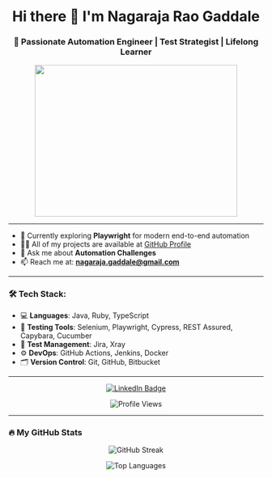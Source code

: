 <h1 align="center">Hi there 👋 I'm Nagaraja Rao Gaddale</h1>
<h3 align="center">🚀 Passionate Automation Engineer | Test Strategist | Lifelong Learner</h3>

<div align="center">
  <img src="https://media.giphy.com/media/dWesBcTLavkZuG35MI/giphy.gif" width="400" height="300"/>
</div>

---

- 🌱 Currently exploring **Playwright** for modern end-to-end automation
- 👨‍💻 All of my projects are available at [GitHub Profile](https://github.com/Gaddale)
- 💬 Ask me about **Automation Challenges**
- 📫 Reach me at: **nagaraja.gaddale@gmail.com**

---

### 🛠 Tech Stack:
- 💻 **Languages**: Java, Ruby, TypeScript
- 🔧 **Testing Tools**: Selenium, Playwright, Cypress, REST Assured, Capybara, Cucumber
- 🧪 **Test Management**: Jira, Xray
- ⚙️ **DevOps**: GitHub Actions, Jenkins, Docker
- 🗂 **Version Control**: Git, GitHub, Bitbucket

---

<div align="center">
  <a href="https://www.linkedin.com/in/gaddale82/">
    <img src="https://img.shields.io/badge/LinkedIn-blue?style=for-the-badge&logo=linkedin&logoColor=white" alt="LinkedIn Badge"/>
  </a>
</div>

<p align="center">
  <img src="https://komarev.com/ghpvc/?username=gaddale&style=flat-square&color=blue" alt="Profile Views"/>
</p>

---

### :fire: My GitHub Stats
<p align="center">
  <img src="http://github-readme-streak-stats.herokuapp.com?user=gaddale&theme=dark&background=000000" alt="GitHub Streak"/>
</p>

<p align="center">
  <img src="https://github-readme-stats.vercel.app/api/top-langs/?username=gaddale&layout=compact&theme=vision-friendly-dark" alt="Top Languages"/>
</p>
